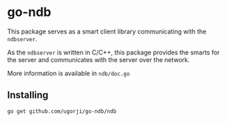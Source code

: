 # go-ndb

This package serves as a smart client library communicating with the 
`ndbserver`.

As the `ndbserver` is written in C/C++, this package provides the smarts
for the server and communicates with the server over the network.

More information is available in `ndb/doc.go`

## Installing

```
go get github.com/ugorji/go-ndb/ndb
```

